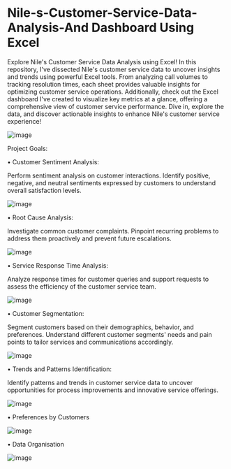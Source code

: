 # Nile-s-Customer-Service-Data-Analysis-And Dashboard Using Excel
Explore Nile's Customer Service Data Analysis using Excel! In this repository, I've dissected Nile's customer service data to uncover insights and trends using powerful Excel tools. From analyzing call volumes to tracking resolution times, each sheet provides valuable insights for optimizing customer service operations. Additionally, check out the Excel dashboard I've created to visualize key metrics at a glance, offering a comprehensive view of customer service performance. Dive in, explore the data, and discover actionable insights to enhance Nile's customer service experience!

![image](https://github.com/SumitTiwari1/Nile-s-Customer-Service-Data-Analysis-Dashboard/assets/167782156/d1740fb1-b839-4904-99ce-25d59d137589)

Project Goals:

• Customer Sentiment Analysis: 

Perform sentiment analysis on customer 
interactions. Identify positive, negative, and neutral sentiments expressed by 
customers to understand overall satisfaction levels.

![image](https://github.com/SumitTiwari1/Nile-s-Customer-Service-Data-Analysis-Dashboard/assets/167782156/67655067-f345-41af-90d3-5b7ee63cdd8a)

• Root Cause Analysis: 

Investigate common customer complaints. Pinpoint 
recurring problems to address them proactively and prevent future 
escalations.

![image](https://github.com/SumitTiwari1/Nile-s-Customer-Service-Data-Analysis-Dashboard/assets/167782156/8becf6e0-c54d-449d-a7ec-704d3fa6031c)

• Service Response Time Analysis: 

Analyze response times for customer 
queries and support requests to assess the efficiency of the customer service 
team.

![image](https://github.com/SumitTiwari1/Nile-s-Customer-Service-Data-Analysis-Dashboard/assets/167782156/6b374026-d718-4eff-b02d-55036662ebda)

• Customer Segmentation: 

Segment customers based on their demographics, 
behavior, and preferences. Understand different customer segments' needs 
and pain points to tailor services and communications accordingly.

![image](https://github.com/SumitTiwari1/Nile-s-Customer-Service-Data-Analysis-Dashboard/assets/167782156/740a10a6-33ba-4c7a-b8a6-fcc3ae0a1b9e)

• Trends and Patterns Identification: 

Identify patterns and trends in customer 
service data to uncover opportunities for process improvements and 
innovative service offerings.

![image](https://github.com/SumitTiwari1/Nile-s-Customer-Service-Data-Analysis-Dashboard/assets/167782156/a8b48ae0-0c9b-482d-b3d8-3b5b0a8f7270)

• Preferences by Customers

![image](https://github.com/SumitTiwari1/Nile-s-Customer-Service-Data-Analysis-Dashboard/assets/167782156/8130be16-78ab-439f-8e0f-474c0503fbd3)

• Data Organisation

![image](https://github.com/SumitTiwari1/Nile-s-Customer-Service-Data-Analysis-Dashboard/assets/167782156/d94ef0c6-6338-4da3-b308-7c2b474aa8dd)


